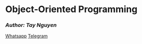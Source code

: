# Object-Oriented Programming

### *Author: Tay Nguyen*

[Whatsapp](www.whatsapp.com/TaeTaeTae)
[Telegram](www.telegram.org/TaeTaeTae)
